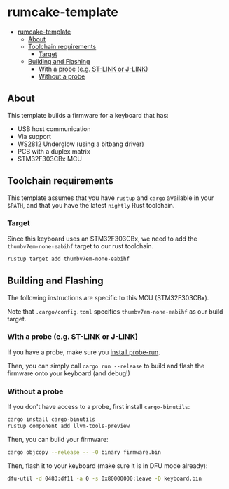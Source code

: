 # rumcake-template

<!--toc:start-->
- [rumcake-template](#rumcake-template)
  - [About](#about)
  - [Toolchain requirements](#toolchain-requirements)
    - [Target](#target)
  - [Building and Flashing](#building-and-flashing)
    - [With a probe (e.g. ST-LINK or J-LINK)](#with-a-probe-eg-st-link-or-j-link)
    - [Without a probe](#without-a-probe)
<!--toc:end-->

## About

This template builds a firmware for a keyboard that has:

- USB host communication
- Via support
- WS2812 Underglow (using a bitbang driver)
- PCB with a duplex matrix
- STM32F303CBx MCU

## Toolchain requirements

This template assumes that you have `rustup` and `cargo` available in your `$PATH`, and that you have the latest `nightly` Rust toolchain.

### Target

Since this keyboard uses an STM32F303CBx, we need to add the `thumbv7em-none-eabihf` target to our rust toolchain.

```bash
rustup target add thumbv7em-none-eabihf
```

## Building and Flashing

The following instructions are specific to this MCU (STM32F303CBx).

Note that `.cargo/config.toml` specifies `thumbv7em-none-eabihf` as our build target.

### With a probe (e.g. ST-LINK or J-LINK)

If you have a probe, make sure you [install probe-run](https://probe.rs/docs/getting-started/installation/).

Then, you can simply call `cargo run --release` to build and flash the firmware onto your keyboard (and debug!)

### Without a probe

If you don't have access to a probe, first install `cargo-binutils`:

```bash
cargo install cargo-binutils
rustup component add llvm-tools-preview
```

Then, you can build your firmware:

```bash
cargo objcopy --release -- -O binary firmware.bin
```

Then, flash it to your keyboard (make sure it is in DFU mode already):

```bash
dfu-util -d 0483:df11 -a 0 -s 0x80000000:leave -D keyboard.bin
```

